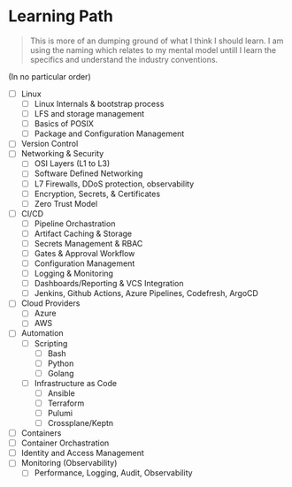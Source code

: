 # Learning Path

> This is more of an dumping ground of what I think I should learn. I am using the
naming which relates to my mental model untill I learn the specifics and
understand the industry conventions.

(In no particular order)

- [ ] Linux
  - [ ] Linux Internals & bootstrap process
  - [ ] LFS and storage management
  - [ ] Basics of POSIX
  - [ ] Package and Configuration Management
- [ ] Version Control
- [ ] Networking & Security
  - [ ] OSI Layers (L1 to L3)
  - [ ] Software Defined Networking
  - [ ] L7 Firewalls, DDoS protection, observability
  - [ ] Encryption, Secrets, & Certificates
  - [ ] Zero Trust Model
- [ ] CI/CD
  - [ ] Pipeline Orchastration
  - [ ] Artifact Caching & Storage
  - [ ] Secrets Management & RBAC
  - [ ] Gates & Approval Workflow
  - [ ] Configuration Management
  - [ ] Logging & Monitoring
  - [ ] Dashboards/Reporting & VCS Integration
  - [ ] Jenkins, Github Actions, Azure Pipelines, Codefresh, ArgoCD
- [ ] Cloud Providers
  - [ ] Azure
  - [ ] AWS
- [ ] Automation
  - [ ] Scripting
    - [ ] Bash
    - [ ] Python
    - [ ] Golang
  - [ ] Infrastructure as Code
    - [ ] Ansible
    - [ ] Terraform
    - [ ] Pulumi
    - [ ] Crossplane/Keptn
- [ ] Containers
- [ ] Container Orchastration
- [ ] Identity and Access Management
- [ ] Monitoring (Observability)
  - [ ] Performance, Logging, Audit, Observability

